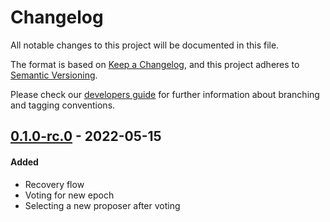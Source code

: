 # Changelog
All notable changes to this project will be documented in this file.

The format is based on [Keep a Changelog](https://keepachangelog.com/en/1.0.0/),
and this project adheres to [Semantic Versioning](https://semver.org/spec/v2.0.0.html).

Please check our [developers guide](https://gitlab.com/tokend/developers-guide)
for further information about branching and tagging conventions.

## [0.1.0-rc.0] - 2022-05-15
#### Added
- Recovery flow
- Voting for new epoch
- Selecting a new proposer after voting

[0.1.0-rc.0]: https://gitlab.com/tokend/fullerton-staking/fullerton-web-client/tags/1.0.0
